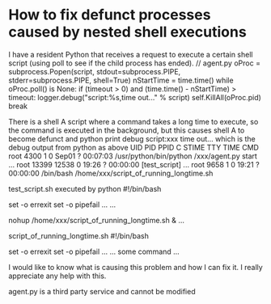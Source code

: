 
# How to fix defunct processes caused by nested shell executions

I have a resident Python that receives a request to execute a certain shell script (using poll to see if the child process has ended).
// agent.py
oProc = subprocess.Popen(script, stdout=subprocess.PIPE, stderr=subprocess.PIPE, shell=True)
nStartTime = time.time()
while oProc.poll() is None:
            if (timeout > 0) and (time.time() - nStartTime) > timeout:
                logger.debug("script:%s,time out..." % script)
                self.KillAll(oProc.pid)
                break

There is a shell A script where a command takes a long time to execute, so the command is executed in the background, but this causes shell A to become defunct and python print debug script:xxx time out... which is the debug output from python as above
UID        PID  PPID  C STIME TTY          TIME CMD
root      4300     1  0 Sep01 ?        00:07:03 /usr/python/bin/python /xxx/agent.py start
...
root     13399 12538  0 19:26 ?        00:00:00 [test_script] <defunct>
...
root      9658     1  0 19:21 ?        00:00:00 /bin/bash /home/xxx/script_of_running_longtime.sh

test_script.sh executed by python
#!/bin/bash

set -o errexit
set -o pipefail
...
...

nohup /home/xxx/script_of_running_longtime.sh &
...

script_of_running_longtime.sh
#!/bin/bash

set -o errexit
set -o pipefail
...
...
some command
...

I would like to know what is causing this problem and how I can fix it. I really appreciate any help with this.

agent.py is a third party service and cannot be modified


        